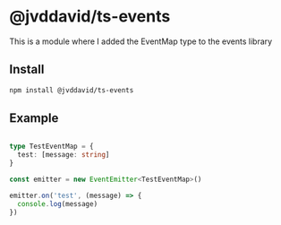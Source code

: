 # @jvddavid/ts-events

This is a module where I added the EventMap type to the events library

## Install

```bash
npm install @jvddavid/ts-events
```

## Example

```typescript

type TestEventMap = {
  test: [message: string]
}

const emitter = new EventEmitter<TestEventMap>()

emitter.on('test', (message) => {
  console.log(message)
})

```
